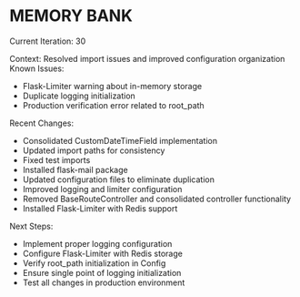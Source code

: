 # MEMORY BANK

Current Iteration: 30

Context: Resolved import issues and improved configuration organization
Known Issues:
- Flask-Limiter warning about in-memory storage
- Duplicate logging initialization
- Production verification error related to root_path

Recent Changes:
- Consolidated CustomDateTimeField implementation
- Updated import paths for consistency
- Fixed test imports
- Installed flask-mail package
- Updated configuration files to eliminate duplication
- Improved logging and limiter configuration
- Removed BaseRouteController and consolidated controller functionality
- Installed Flask-Limiter with Redis support

Next Steps:
- Implement proper logging configuration
- Configure Flask-Limiter with Redis storage
- Verify root_path initialization in Config
- Ensure single point of logging initialization
- Test all changes in production environment
